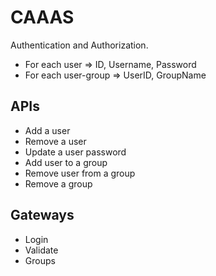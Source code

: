 # CAAAS

Authentication and Authorization.

- For each user => ID, Username, Password
- For each user-group => UserID, GroupName

## APIs

- Add a user
- Remove a user
- Update a user password
- Add user to a group
- Remove user from a group
- Remove a group

## Gateways

- Login
- Validate
- Groups
